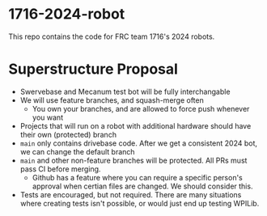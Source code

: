 # 1716-2024-robot
This repo contains the code for FRC team 1716's 2024 robots. 
# Superstructure Proposal
- Swervebase and Mecanum test bot will be fully interchangable
- We will use feature branches, and squash-merge often
  - You own your branches, and are allowed to force push whenever you want
- Projects that will run on a robot with additional hardware should have their own (protected) branch
- `main` only contains drivebase code. After we get a consistent 2024 bot, we can change the default branch
- `main` and other non-feature branches will be protected. All PRs must pass CI before merging.
  - Github has a feature where you can require a specific person's approval when certian files are changed. We should consider this.
- Tests are encouraged, but not required. There are many situations where creating tests isn't possible, or would just end up testing WPILib.
